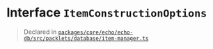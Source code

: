 # Interface `ItemConstructionOptions`
> Declared in [`packages/core/echo/echo-db/src/packlets/database/item-manager.ts`](.)
